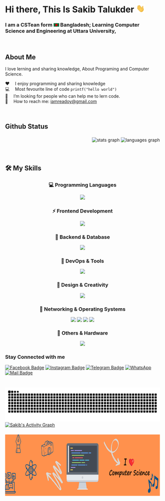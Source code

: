 # Hi there, This Is Sakib Talukder <img src="assets/hello.gif" width="28px" alt="hi">

### I am a CSTean form <img src="assets/bangladesh.png" width="18"/> Bangladesh; Learning Computer Science and Engineering at Uttara University,

<br/>

## About Me

I love lerning and sharing knowledge, About Programing and Computer Science.

:hearts: &emsp;I enjoy programming and sharing knowledge <br/>
:computer: &emsp;Most fevourite line of code `printf("hello world")` <br/>
🤔 &emsp;I’m looking for people who can help me to lern code.<br/>
:e-mail: &emsp;How to reach me: iamreadoy@gmail.com <br/>

<br/>
<h2 align="left">Github Status</h2>

###

<div align="right">
  <img src="https://github-readme-stats.vercel.app/api?username=sakibtalukqder&hide_title=false&hide_rank=false&show_icons=true&include_all_commits=true&count_private=true&disable_animations=false&theme=dark&locale=en&hide_border=false" height="177" alt="stats graph"  />
  <img src="https://github-readme-stats.vercel.app/api/top-langs?username=sakibtalukqder&locale=en&hide_title=false&layout=compact&card_width=320&langs_count=6&theme=dark&hide_border=false" height="177" alt="languages graph"  />
</div>

###

<br clear="both">

## 🛠️ My Skills  

<div align="center">

### 💻 Programming Languages  
<p align="center">
  <img src="https://skillicons.dev/icons?i=python,java,js,ts,c,cs" height="30" />
</p>

### ⚡ Frontend Development  
<p align="center">
  <img src="https://skillicons.dev/icons?i=html,css,react,nextjs,tailwind" height="30" />
</p>

### 🔧 Backend & Database  
<p align="center">
  <img src="https://skillicons.dev/icons?i=nodejs,express,mongodb,mysql,firebase" height="30" />
</p>

### 🚀 DevOps & Tools  
<p align="center">
  <img src="https://skillicons.dev/icons?i=docker,jenkins,githubactions,git,github,vscode" height="30" />
</p>

### 🎨 Design & Creativity  
<p align="center">
  <img src="https://skillicons.dev/icons?i=figma,ai,canva" height="30" />
</p>

### 📡 Networking & Operating Systems  
<p align="center">
  <img src="https://skillicons.dev/icons?i=linux,ubuntu" height="30" />
  <img src="https://cdn.simpleicons.org/mikrotik/FF6600" height="30"/> 
  <img src="https://cdn.simpleicons.org/cisco/1BA0D7" height="30"/>  
  <img src="https://cdn.simpleicons.org/gnometerminal/241F31" height="30"/>
</p>

### 🔬 Others & Hardware  
<p align="center">
  <img src="https://skillicons.dev/icons?i=arduino" height="30" />
</p>

</div>

###

<div align="left">

### Stay Connected with me

[![Facebook Badge](https://img.shields.io/badge/Facebook-1877F2?style=for-the-badge&logo=facebook&logoColor=white)](https://www.facebook.com/sakibtalukqder)
[![Instagram Badge](https://img.shields.io/badge/Instagram-E4405F?style=for-the-badge&logo=instagram&logoColor=white)](https://www.instagram.com/sakibtalukqder)
[![Telegram Badge](https://img.shields.io/static/v1?message=Telegram&logo=telegram&label=&color=2CA5E0&logoColor=white&labelColor=&style=for-the-badge)](t.me/+8801799232910)
[![WhatsApp](https://img.shields.io/badge/WhatsApp-25D366?style=for-the-badge&logo=whatsapp&logoColor=white)](https://wa.me/<+8801799232910>)
[![Mail Badge](https://img.shields.io/badge/Gmail-D14836?style=for-the-badge&logo=gmail&logoColor=white)](mailto:sakibtalukqder07@gmail.com)

###

<br clear="both">

<img src="https://raw.githubusercontent.com/sakibtalukqder/sakibtalukqder/output/snake.svg" alt="Snake animation" />

<br>

<a href="https://github.com/ashutosh00710/github-readme-activity-graph">
  <img alt="Sakib's Activity Graph"
       src="https://github-readme-activity-graph.vercel.app/graph?username=sakibtalukqder&bg_color=1F222E&color=F8D866&line=F85D7F&point=FFFFFF&hide_border=true" />
</a>


###

<div align="center">
  <img height="200" src="./assets/banner.png"  />
</div>

